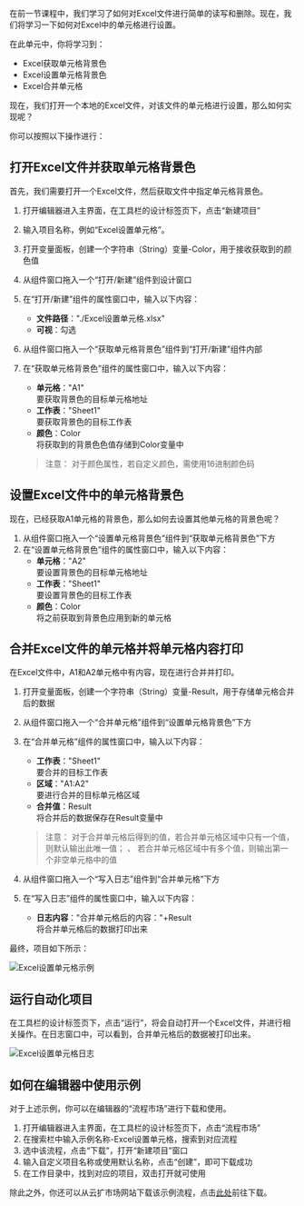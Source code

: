 在前一节课程中，我们学习了如何对Excel文件进行简单的读写和删除。现在，我们将学习一下如何对Excel中的单元格进行设置。

在此单元中，你将学习到：
- Excel获取单元格背景色
- Excel设置单元格背景色
- Excel合并单元格

现在，我们打开一个本地的Excel文件，对该文件的单元格进行设置，那么如何实现呢？

你可以按照以下操作进行：

## 打开Excel文件并获取单元格背景色
首先，我们需要打开一个Excel文件，然后获取文件中指定单元格背景色。
1. 打开编辑器进入主界面，在工具栏的设计标签页下，点击“新建项目”
2. 输入项目名称，例如“Excel设置单元格”。
3. 打开变量面板，创建一个字符串（String）变量-Color，用于接收获取到的颜色值
4. 从组件窗口拖入一个“打开/新建”组件到设计窗口
5. 在“打开/新建”组件的属性窗口中，输入以下内容：
    - **文件路径**："./Excel设置单元格.xlsx"
    - **可视**：勾选
6. 从组件窗口拖入一个“获取单元格背景色”组件到“打开/新建”组件内部
7. 在“获取单元格背景色”组件的属性窗口中，输入以下内容：
    - **单元格**："A1"</br>要获取背景色的目标单元格地址
    - **工作表**："Sheet1"</br>要获取背景色的目标工作表
    - **颜色**：Color</br>将获取到的背景色色值存储到Color变量中

    >注意：
    >对于颜色属性，若自定义颜色，需使用16进制颜色码

## 设置Excel文件中的单元格背景色
现在，已经获取A1单元格的背景色，那么如何去设置其他单元格的背景色呢？
1. 从组件窗口拖入一个“设置单元格背景色”组件到“获取单元格背景色”下方
2. 在“设置单元格背景色”组件的属性窗口中，输入以下内容：
    - **单元格**："A2"</br>要设置背景色的目标单元格地址
    - **工作表**："Sheet1"</br>要设置背景色的目标工作表
    - **颜色**：Color</br>将之前获取到背景色应用到新的单元格

## 合并Excel文件的单元格并将单元格内容打印
在Excel文件中，A1和A2单元格中有内容，现在进行合并并打印。
1. 打开变量面板，创建一个字符串（String）变量-Result，用于存储单元格合并后的数据
2. 从组件窗口拖入一个“合并单元格”组件到“设置单元格背景色”下方
3. 在“合并单元格”组件的属性窗口中，输入以下内容：
    - **工作表**："Sheet1"</br>要合并的目标工作表
    - **区域**："A1:A2"</br>要进行合并的目标单元格区域
    - **合并值**：Result</br>将合并后的数据保存在Result变量中
    
    >注意：
    >对于合并单元格后得到的值，若合并单元格区域中只有一个值，则默认输出此唯一值； 、
    >若合并单元格区域中有多个值，则输出第一个非空单元格中的值

4. 从组件窗口拖入一个“写入日志”组件到“合并单元格”下方
5. 在“写入日志”组件的属性窗口中，输入以下内容：
    - **日志内容**："合并单元格后的内容："+Result</br>将合并单元格后的数据打印出来

最终，项目如下所示：

![Excel设置单元格示例](https://docimages.blob.core.chinacloudapi.cn/images/EncooLearn/OfficeExcel/Excel-setTheCell.PNG)

## 运行自动化项目
在工具栏的设计标签页下，点击“运行”，将会自动打开一个Excel文件，并进行相关操作。在日志窗口中，可以看到，合并单元格后的数据被打印出来。

![Excel设置单元格日志](https://docimages.blob.core.chinacloudapi.cn/images/EncooLearn/OfficeExcel/log-setTheCell.PNG)

## 如何在编辑器中使用示例
对于上述示例，你可以在编辑器的“流程市场”进行下载和使用。
1. 打开编辑器进入主界面，在工具栏的设计标签页下，点击“流程市场”
2. 在搜索栏中输入示例名称-Excel设置单元格，搜索到对应流程
3. 选中该流程，点击“下载”，打开“新建项目”窗口
4. 输入自定义项目名称或使用默认名称，点击“创建”，即可下载成功
5. 在工作目录中，找到对应的项目，双击打开就可使用

除此之外，你还可以从云扩市场网站下载该示例流程，点击[此处]()前往下载。
